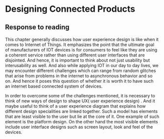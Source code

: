 # Designing Connected Products 

## Response to reading

#### 
This chapter generally discusses how user experience design is like when it comes to Internet of Things. It emphasizes the point
that the ultimate goal of manufacturers of IOT devices is for consumers to feel like they are using a coherent service rather than
using different user interfaces that are disjointed. And hence, it is important to think about not just usability but interusability
as well. And also while applying IOT in our day to day lives, we may encounter different challenges which can range from random glitches
that arise from problems in the internet to asynchronous behavior and so on. And hence it poses this question of whether it is worth it
to have such an internet based connected system of devices.

In order to overcome some of the challenges mentioned, it is necessary to think of new ways of design to shape UX( user experience design)
. And it maybe useful to think of a user experience diagram that explains how different design specialities are linked together.
Such a model has elements that are least visible to the user but lie at the core of it. One example of such element is the platform 
design. On the other hand the most visible elements include user interface designs such as screen layout, look and feel of the devices. 


